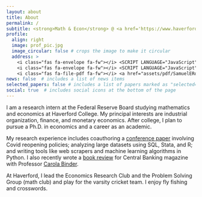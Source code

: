 ```yaml
---
layout: about
title: About
permalink: /
subtitle: <strong>Math & Econ</strong> @ <a href='https://www.haverford.edu'>Haverford College</a>&nbsp;&nbsp;•&nbsp;&nbsp;<strong>Research Intern</strong> @ <a href='https://www.federalreserve.gov'>Federal Reserve Board
profile:
  align: right
  image: prof_pic.jpg
  image_circular: false # crops the image to make it circular
  address: >
    <i class="fas fa-envelope fa-fw"></i> <SCRIPT LANGUAGE="JavaScript">user = 'seross';site = 'haverford.edu';document.write('<a href=\"mailto:' + user + '@' + site + '\">');document.write(user + '@' + site + '</a>');</SCRIPT><br>
    <i class="fas fa-envelope fa-fw"></i> <SCRIPT LANGUAGE="JavaScript">user = 'mail';site = 'samueleross.com';document.write('<a href=\"mailto:' + user + '@' + site + '\">');document.write(user + '@' + site + '</a>');</SCRIPT><br>
    <i class="fas fa-file-pdf fa-fw"></i> <a href="assets/pdf/SamuelERoss_Resume.pdf" target="_blank" title="Resume/CV">Resume/CV</a>
news: false  # includes a list of news items
selected_papers: false # includes a list of papers marked as "selected={true}"
social: true  # includes social icons at the bottom of the page
---
```

I am a research intern at the Federal Reserve Board studying mathematics and economics at Haverford College. My principal interests are industrial organization, finance, and monetary economics. After college, I plan to pursue a Ph.D. in economics and a career as an academic.

My research experience includes coauthoring a [conference paper](/assets/pdf/GangolfGoyalRoss_CovidReopenings.pdf) involving Covid reopening policies; analyzing large datasets using SQL, Stata, and R; and writing tools like web scrapers and machine learning algorithms in Python. I also recently wrote a [book review](https://www.centralbanking.com/central-banks/monetary-policy/communication/7951981/book-notes-cant-we-just-print-more-money-by-rupal-patel-and-jack-meaning) for Central Banking magazine with Professor [Carola Binder](https://carolabinder.sites.haverford.edu).

At Haverford, I lead the Economics Research Club and the Problem Solving Group (math club) and play for the varsity cricket team. I enjoy fly fishing and crosswords.
